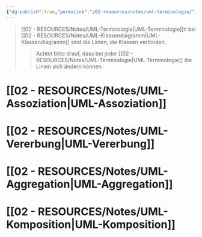 ```yaml
---
{"dg-publish":true,"permalink":"/02-resources/notes/uml-terminologie/","tags":["UML/Klassendiagramm"]}
---
```


>[[02 - RESOURCES/Notes/UML-Terminologie\|UML-Terminologie]]n bei [[02 - RESOURCES/Notes/UML-Klassendiagramm\|UML-Klassendiagramm]] sind die Linien, die Klassen verbinden.
>>Achtet bitte drauf, dass bei jeder [[02 - RESOURCES/Notes/UML-Terminologie\|UML-Terminologie]] die Linien sich ändern können.

# [[02 - RESOURCES/Notes/UML-Assoziation\|UML-Assoziation]]
# [[02 - RESOURCES/Notes/UML-Vererbung\|UML-Vererbung]]
# [[02 - RESOURCES/Notes/UML-Aggregation\|UML-Aggregation]]
# [[02 - RESOURCES/Notes/UML-Komposition\|UML-Komposition]]
